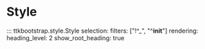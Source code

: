 # Style

::: ttkbootstrap.style.Style
    selection:
        filters: ["!^_", "^__init__"]
    rendering:
        heading_level: 2
        show_root_heading: true
